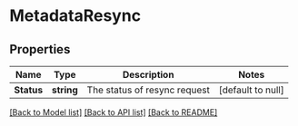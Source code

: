 # MetadataResync

## Properties
Name | Type | Description | Notes
------------ | ------------- | ------------- | -------------
**Status** | **string** | The status of resync request | [default to null]

[[Back to Model list]](../README.md#documentation-for-models) [[Back to API list]](../README.md#documentation-for-api-endpoints) [[Back to README]](../README.md)

